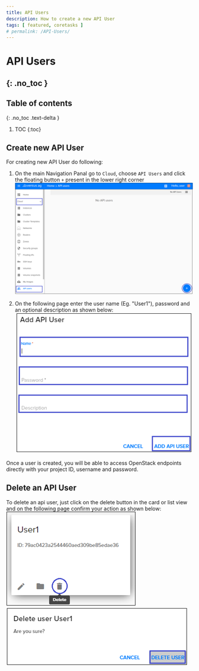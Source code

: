 ```yaml
---
title: API Users
description: How to create a new API User 
tags: [ featured, coretasks ]
# permalink: /API-Users/
---
```

# API Users
{: .no_toc }
---

## Table of contents
{: .no_toc .text-delta }

1. TOC
{:toc}

## Create new API User

For creating new API User do following:

1) On the main Navigation Panal go to  `Cloud`, choose `API Users` and click the floating button `+` present in the lower right corner   
![](../../assets/img/API-Users/API-Users1.png)  

2) On the following page enter the user name (Eg. "User1"), password and an optional description as shown below: 
![](../../assets/img/API-Users/API-Users2.png)   

Once a user is created, you will be able to access OpenStack endpoints directly with your project ID, username and password.

## Delete an API User
To delete an api user, just click on the delete button in the card or list view and on the following page confirm your action as shown below:
![](../../assets/img/API-Users/API-Users3.png) 
![](../../assets/img/API-Users/API-Users4.png) 


